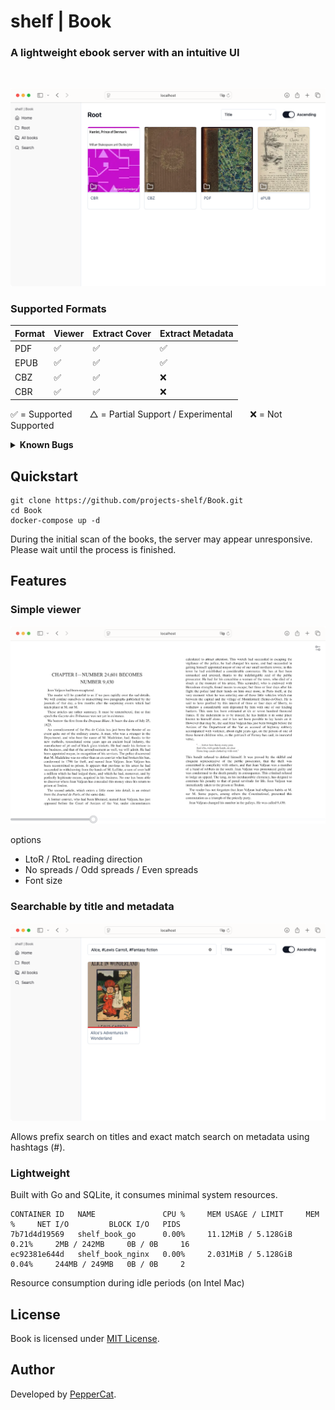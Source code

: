 # shelf | Book

### A lightweight ebook server with an intuitive UI

<br>

![web client](./assets/shelf_book_web.png)

### Supported Formats

| Format     | Viewer | Extract Cover | Extract Metadata |
|------------|--------|----------------|------------------|
| PDF        | ✅      | ✅             | ✅               |
| EPUB       | ✅      | ✅             | ✅               |
| CBZ        | ✅      | ✅             | ❌               |
| CBR        | ✅      | ✅             | ❌               |

✅ = Supported  △ = Partial Support / Experimental  ❌ = Not Supported

<details>
<summary><strong>Known Bugs</strong></summary>

- Safari: The epubViewer's display area may be reduced.  
- Safari: The epubViewer may become unresponsive.  

</details>

## Quickstart

```shell
git clone https://github.com/projects-shelf/Book.git
cd Book
docker-compose up -d
```

During the initial scan of the books, the server may appear unresponsive. Please wait until the process is finished.

## Features

### Simple viewer

![viewer](./assets/shelf_book_viewer.png)

options
  - LtoR / RtoL reading direction
  - No spreads / Odd spreads / Even spreads
  - Font size

### Searchable by title and metadata

![search](./assets/shelf_book_search.png)

Allows prefix search on titles and exact match search on metadata using hashtags (#).

### Lightweight

Built with Go and SQLite, it consumes minimal system resources.

```
CONTAINER ID   NAME               CPU %     MEM USAGE / LIMIT     MEM %     NET I/O         BLOCK I/O   PIDS
7b71d4d19569   shelf_book_go      0.00%     11.12MiB / 5.128GiB   0.21%     2MB / 242MB     0B / 0B     16
ec92381e644d   shelf_book_nginx   0.00%     2.031MiB / 5.128GiB   0.04%     244MB / 249MB   0B / 0B     2
```

Resource consumption during idle periods (on Intel Mac)

## License

Book is licensed under [MIT License](https://github.com/projects-shelf/Book/blob/main/LICENSE).

## Author

Developed by [PepperCat](https://github.com/PepperCat-YamanekoVillage).
